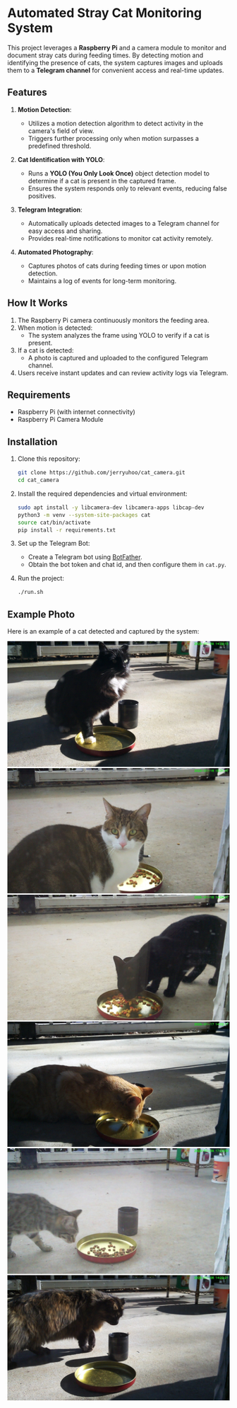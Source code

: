# Automated Stray Cat Monitoring System

This project leverages a **Raspberry Pi** and a camera module to monitor and document stray cats during feeding times. By detecting motion and identifying the presence of cats, the system captures images and uploads them to a **Telegram channel** for convenient access and real-time updates.

## Features
1. **Motion Detection**:
   - Utilizes a motion detection algorithm to detect activity in the camera's field of view.
   - Triggers further processing only when motion surpasses a predefined threshold.

2. **Cat Identification with YOLO**:
   - Runs a **YOLO (You Only Look Once)** object detection model to determine if a cat is present in the captured frame.
   - Ensures the system responds only to relevant events, reducing false positives.

3. **Telegram Integration**:
   - Automatically uploads detected images to a Telegram channel for easy access and sharing.
   - Provides real-time notifications to monitor cat activity remotely.

4. **Automated Photography**:
   - Captures photos of cats during feeding times or upon motion detection.
   - Maintains a log of events for long-term monitoring.

## How It Works
1. The Raspberry Pi camera continuously monitors the feeding area.
2. When motion is detected:
   - The system analyzes the frame using YOLO to verify if a cat is present.
3. If a cat is detected:
   - A photo is captured and uploaded to the configured Telegram channel.
4. Users receive instant updates and can review activity logs via Telegram.

## Requirements
  - Raspberry Pi (with internet connectivity)
  - Raspberry Pi Camera Module

## Installation
1. Clone this repository:
   ```bash
   git clone https://github.com/jerryuhoo/cat_camera.git
   cd cat_camera
   ```
2. Install the required dependencies and virtual environment:
   ```bash
   sudo apt install -y libcamera-dev libcamera-apps libcap-dev
   python3 -m venv --system-site-packages cat
   source cat/bin/activate
   pip install -r requirements.txt
   ```
3. Set up the Telegram Bot:
   - Create a Telegram bot using [BotFather](https://core.telegram.org/bots#botfather).
   - Obtain the bot token and chat id, and then configure them in `cat.py`.

4. Run the project:
   ```bash
   ./run.sh
   ```
## Example Photo
Here is an example of a cat detected and captured by the system:

![Captured Cat](meow/IMG_7063.JPG)
![Captured Cat](meow/IMG_7111.JPG)
![Captured Cat](meow/IMG_7112.JPG)
![Captured Cat](meow/IMG_7113.JPG)
![Captured Cat](meow/IMG_7116.JPG)
![Captured Cat](meow/IMG_7118.JPG)